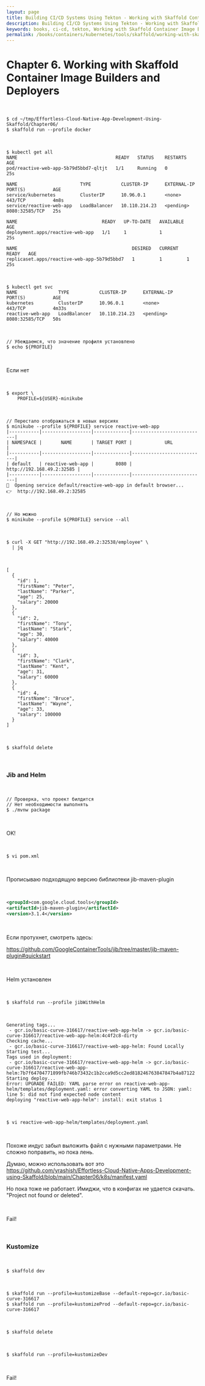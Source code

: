 ```yaml
---
layout: page
title: Building CI/CD Systems Using Tekton - Working with Skaffold Container Image Builders and Deployers
description: Building CI/CD Systems Using Tekton - Working with Skaffold Container Image Builders and Deployers
keywords: books, ci-cd, tekton, Working with Skaffold Container Image Builders and Deployers
permalink: /books/containers/kubernetes/tools/skaffold/working-with-skaffold-container-image-builders-and-deployers/
---
```


# Chapter 6. Working with Skaffold Container Image Builders and Deployers

<br/>

```
$ cd ~/tmp/Effortless-Cloud-Native-App-Development-Using-Skaffold/Chapter06/
$ skaffold run --profile docker
```

<br/>

```
$ kubectl get all
NAME                                    READY   STATUS    RESTARTS   AGE
pod/reactive-web-app-5b79d5bbd7-qltjt   1/1     Running   0          25s

NAME                       TYPE           CLUSTER-IP      EXTERNAL-IP   PORT(S)          AGE
service/kubernetes         ClusterIP      10.96.0.1       <none>        443/TCP          4m8s
service/reactive-web-app   LoadBalancer   10.110.214.23   <pending>     8080:32585/TCP   25s

NAME                               READY   UP-TO-DATE   AVAILABLE   AGE
deployment.apps/reactive-web-app   1/1     1            1           25s

NAME                                          DESIRED   CURRENT   READY   AGE
replicaset.apps/reactive-web-app-5b79d5bbd7   1         1         1       25s

```

<br/>

```
$ kubectl get svc
NAME               TYPE           CLUSTER-IP      EXTERNAL-IP   PORT(S)          AGE
kubernetes         ClusterIP      10.96.0.1       <none>        443/TCP          4m33s
reactive-web-app   LoadBalancer   10.110.214.23   <pending>     8080:32585/TCP   50s
```

<br/>

```
// Убеждаемся, что значение профиля установлено
$ echo ${PROFILE}
```

<br/>

Если нет

<br/>

```
$ export \
    PROFILE=${USER}-minikube
```

<br/>

```
// Перестало отображаться в новых версиях
$ minikube --profile ${PROFILE} service reactive-web-app
|-----------|------------------|-------------|---------------------------|
| NAMESPACE |       NAME       | TARGET PORT |            URL            |
|-----------|------------------|-------------|---------------------------|
| default   | reactive-web-app |        8080 | http://192.168.49.2:32585 |
|-----------|------------------|-------------|---------------------------|
🎉  Opening service default/reactive-web-app in default browser...
👉  http://192.168.49.2:32585



// Но можно
$ minikube --profile ${PROFILE} service --all
```

<br/>

```
$ curl -X GET "http://192.168.49.2:32538/employee" \
  | jq
```

<br/>

```
[
  {
    "id": 1,
    "firstName": "Peter",
    "lastName": "Parker",
    "age": 25,
    "salary": 20000
  },
  {
    "id": 2,
    "firstName": "Tony",
    "lastName": "Stark",
    "age": 30,
    "salary": 40000
  },
  {
    "id": 3,
    "firstName": "Clark",
    "lastName": "Kent",
    "age": 31,
    "salary": 60000
  },
  {
    "id": 4,
    "firstName": "Bruce",
    "lastName": "Wayne",
    "age": 33,
    "salary": 100000
  }
]
```

<br/>

```
$ skaffold delete
```

<br/>

### Jib and Helm

<br/>

```
// Проверка, что проект билдится
// Нет необходимости выполнять
$ ./mvnw package
```

<br/>

OK!

<br/>

```
$ vi pom.xml
```

<br/>

Прописываю подходящую версию библиотеки jib-maven-plugin

<br/>

```xml
<groupId>com.google.cloud.tools</groupId>
<artifactId>jib-maven-plugin</artifactId>
<version>3.1.4</version>
```

<br/>

Если протухнет, смотреть здесь:

https://github.com/GoogleContainerTools/jib/tree/master/jib-maven-plugin#quickstart

<br/>

Helm установлен

<br/>

```
$ skaffold run --profile jibWithHelm
```

<br/>

```
Generating tags...
 - gcr.io/basic-curve-316617/reactive-web-app-helm -> gcr.io/basic-curve-316617/reactive-web-app-helm:4c4f2c8-dirty
Checking cache...
 - gcr.io/basic-curve-316617/reactive-web-app-helm: Found Locally
Starting test...
Tags used in deployment:
 - gcr.io/basic-curve-316617/reactive-web-app-helm -> gcr.io/basic-curve-316617/reactive-web-app-helm:7b7f64704771899fb746b73432c1b2cca9d5cc2ed818246763847847b4a87122
Starting deploy...
Error: UPGRADE FAILED: YAML parse error on reactive-web-app-helm/templates/deployment.yaml: error converting YAML to JSON: yaml: line 5: did not find expected node content
deploying "reactive-web-app-helm": install: exit status 1
```

<br/>

```
$ vi reactive-web-app-helm/templates/deployment.yaml
```

<br/>

Похоже индус забыл выложить файл с нужными параметрами. Не сложно поправить, но пока лень.

Думаю, можно использовать вот это
https://github.com/yrashish/Effortless-Cloud-Native-Apps-Development-using-Skaffold/blob/main/Chapter06/k8s/manifest.yaml

Но пока тоже не работает. Имиджи, что в конфигах не удается скачать. "Project not found or deleted".

<br/>

Fail!

<br/>

### Kustomize

<br/>

```
$ skaffold dev
```

<br/>

```
$ skaffold run --profile=kustomizeBase --default-repo=gcr.io/basic-curve-316617
$ skaffold run --profile=kustomizeProd --default-repo=gcr.io/basic-curve-316617
```

<br/>

```
$ skaffold delete
```

<br/>

```
$ skaffold run --profile=kustomizeDev
```

<br/>

Fail!

